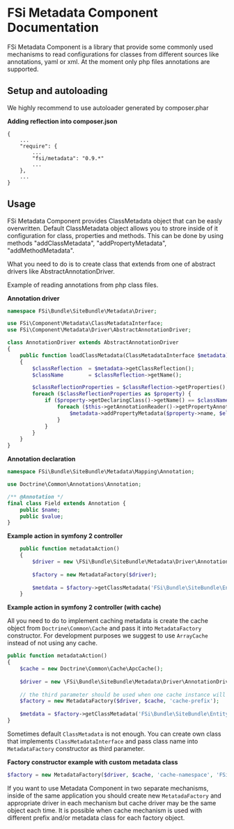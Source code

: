 # FSi Metadata Component Documentation

FSi Metadata Component is a library that provide some commonly used mechanisms to 
read configurations for classes from different sources like annotations, yaml or xml.
At the moment only php files annotations are supported.

## Setup and autoloading ##

We highly recommend to use autoloader generated by composer.phar

**Adding reflection into composer.json**

    {
        ... 
        "require": {
            ... 
            "fsi/metadata": "0.9.*" 
            ...
        },
        ...
    }

## Usage ##

FSi Metadata Component provides ClassMetadata object that can be easly overwritten. Default ClassMetadata object allows 
you to strore inside of it configuration for class, properties and methods. 
This can be done by using methods "addClassMetadata", "addPropertyMetadata", "addMethodMetadata". 

What you need to do is to create class that extends from one of abstract drivers like AbstractAnnotationDriver. 

Example of reading annotations from php class files. 


**Annotation driver** 

```php
namespace FSi\Bundle\SiteBundle\Metadata\Driver;

use FSi\Component\Metadata\ClassMetadataInterface;
use FSi\Component\Metadata\Driver\AbstractAnnotationDriver;

class AnnotationDriver extends AbstractAnnotationDriver
{
    public function loadClassMetadata(ClassMetadataInterface $metadata)
    {
        $classReflection  = $metadata->getClassReflection();
        $className        = $classReflection->getName();

        $classReflectionProperties = $classReflection->getProperties();
        foreach ($classReflectionProperties as $property) {
            if ($property->getDeclaringClass()->getName() == $className) {
                foreach ($this->getAnnotationReader()->getPropertyAnnotations($property) as $element) {
                    $metadata->addPropertyMetadata($property->name, $element->name, $element->value);
                }
            }
        }
    }
}
```
    
**Annotation declaration**

```php
namespace FSi\Bundle\SiteBundle\Metadata\Mapping\Annotation;

use Doctrine\Common\Annotations\Annotation;

/** @Annotation */
final class Field extends Annotation {
    public $name;
    public $value;
}
```

**Example action in symfony 2 controller**

```php
    public function metadataAction()
    {
        $driver = new \FSi\Bundle\SiteBundle\Metadata\Driver\AnnotationDriver($this->get('annotation_reader'));
        
        $factory = new MetadataFactory($driver);
        
        $metdata = $factory->getClassMetadata('FSi\Bundle\SiteBundle\Entity\MetaTest');
    }
```

**Example action in symfony 2 controller (with cache)**

All you need to do to implement caching metadata is create the cache object from ``Doctrine\Common\Cache`` and pass it
into ``MetadataFactory`` constructor. For development purposes we suggest to use ``ArrayCache`` instead of not using any cache.

```php
public function metadataAction()
{
    $cache = new Doctrine\Common\Cache\ApcCache(); 
    
    $driver = new \FSi\Bundle\SiteBundle\Metadata\Driver\AnnotationDriver($this->get('annotation_reader'));
    
    // the third parameter should be used when one cache instance will be used in many metadata factories. 
    $factory = new MetadataFactory($driver, $cache, 'cache-prefix');
    
    $metdata = $factory->getClassMetadata('FSi\Bundle\SiteBundle\Entity\MetaTest');
}
```

Sometimes default ``ClassMetadata`` is not enough. You can create own class that implements 
``ClassMetadataInterface`` and pass class name into ``MetadataFactory`` constructor as third parameter. 

**Factory constructor example with custom metadata class**

```php
$factory = new MetadataFactory($driver, $cache, 'cache-namespace', 'FSi\SiteBundle\Metadata\MyClassMetadata');
```

If you want to use Metadata Component in two separate mechanisms, inside of the 
same application you should create new ``MetatadaFactory`` and appropriate driver in each 
mechanism but cache driver may be the same object each time. It is possible when 
cache mechanism is used with different prefix and/or metadata class for each factory object.
